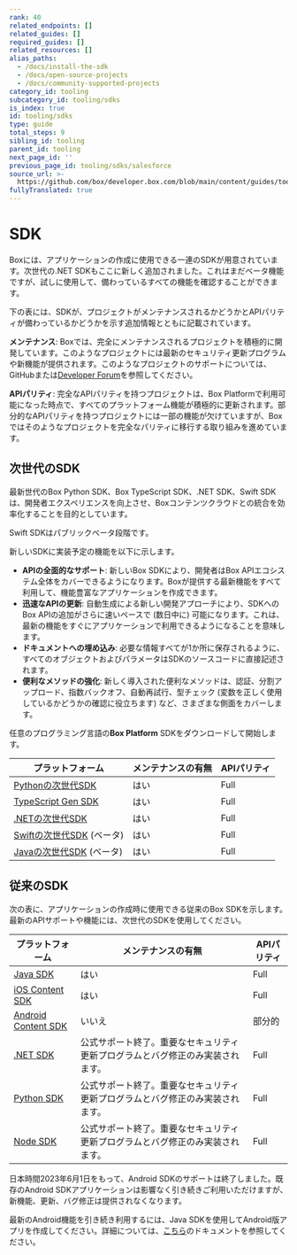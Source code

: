 ```yaml
---
rank: 40
related_endpoints: []
related_guides: []
required_guides: []
related_resources: []
alias_paths:
  - /docs/install-the-sdk
  - /docs/open-source-projects
  - /docs/community-supported-projects
category_id: tooling
subcategory_id: tooling/sdks
is_index: true
id: tooling/sdks
type: guide
total_steps: 9
sibling_id: tooling
parent_id: tooling
next_page_id: ''
previous_page_id: tooling/sdks/salesforce
source_url: >-
  https://github.com/box/developer.box.com/blob/main/content/guides/tooling/sdks/index.md
fullyTranslated: true
---
```

# SDK

Boxには、アプリケーションの作成に使用できる一連のSDKが用意されています。次世代の.NET SDKもここに新しく追加されました。これはまだベータ機能ですが、試しに使用して、備わっているすべての機能を確認することができます。

<Message type="notice">

下の表には、SDKが、プロジェクトがメンテナンスされるかどうかとAPIパリティが備わっているかどうかを示す追加情報とともに記載されています。

**メンテナンス**: Boxでは、完全にメンテナンスされるプロジェクトを積極的に開発しています。このようなプロジェクトには最新のセキュリティ更新プログラムや新機能が提供されます。このようなプロジェクトのサポートについては、GitHubまたは[Developer Forum][forum]を参照してください。

**APIパリティ**: 完全なAPIパリティを持つプロジェクトは、Box Platformで利用可能になった時点で、すべてのプラットフォーム機能が積極的に更新されます。部分的なAPIパリティを持つプロジェクトには一部の機能が欠けていますが、Boxではそのようなプロジェクトを完全なパリティに移行する取り組みを進めています。

</Message>

## 次世代のSDK

最新世代のBox Python SDK、Box TypeScript SDK、.NET SDK、Swift SDKは、開発者エクスペリエンスを向上させ、Boxコンテンツクラウドとの統合を効率化することを目的としています。

<Message type="notice">

Swift SDKはパブリックベータ段階です。

</Message>

新しいSDKに実装予定の機能を以下に示します。

* **APIの全面的なサポート**: 新しいBox SDKにより、開発者はBox APIエコシステム全体をカバーできるようになります。Boxが提供する最新機能をすべて利用して、機能豊富なアプリケーションを作成できます。
* **迅速なAPIの更新**: 自動生成による新しい開発アプローチにより、SDKへのBox APIの追加がさらに速いペースで (数日中に) 可能になります。これは、最新の機能をすぐにアプリケーションで利用できるようになることを意味します。
* **ドキュメントへの埋め込み**: 必要な情報すべてが1か所に保存されるように、すべてのオブジェクトおよびパラメータはSDKのソースコードに直接記述されます。
* **便利なメソッドの強化**: 新しく導入された便利なメソッドは、認証、分割アップロード、指数バックオフ、自動再試行、型チェック (変数を正しく使用しているかどうかの確認に役立ちます) など、さまざまな側面をカバーします。

任意のプログラミング言語の**Box Platform** SDKをダウンロードして開始します。

| プラットフォーム                          | メンテナンスの有無 | APIパリティ |
| --------------------------------- | --------- | ------- |
| [Pythonの次世代SDK][pythongensdk]     | はい        | Full    |
| [TypeScript Gen SDK][tsgensdk]    | はい        | Full    |
| [.NETの次世代SDK][dotnetgensdk]       | はい        | Full    |
| [Swiftの次世代SDK][swiftgensdk] (ベータ) | はい        | Full    |
| [Javaの次世代SDK][javagensdk] (ベータ)   | はい        | Full    |

## 従来のSDK

次の表に、アプリケーションの作成時に使用できる従来のBox SDKを示します。最新のAPIサポートや機能には、次世代のSDKを使用してください。

| プラットフォーム                          | メンテナンスの有無                               | APIパリティ |
| --------------------------------- | --------------------------------------- | ------- |
| [Java SDK][javasdk]               | はい                                      | Full    |
| [iOS Content SDK][iossdk]         | はい                                      | Full    |
| [Android Content SDK][androidsdk] | いいえ                                     | 部分的     |
| [.NET SDK][dotnetsdk]             | 公式サポート終了。重要なセキュリティ更新プログラムとバグ修正のみ実装されます。 | Full    |
| [Python SDK][pythonsdk]           | 公式サポート終了。重要なセキュリティ更新プログラムとバグ修正のみ実装されます。 | Full    |
| [Node SDK][nodesdk]               | 公式サポート終了。重要なセキュリティ更新プログラムとバグ修正のみ実装されます。 | Full    |

<Message type="warning">

日本時間2023年6月1日をもって、Android SDKのサポートは終了しました。既存のAndroid SDKアプリケーションは影響なく引き続きご利用いただけますが、新機能、更新、バグ修正は提供されなくなります。

最新のAndroid機能を引き続き利用するには、Java SDKを使用してAndroid版アプリを作成してください。詳細については、[こちら][android-docs]のドキュメントを参照してください。

</Message>

<!-- i18n-enable localize-links -->

[javasdk]: https://github.com/box/box-java-sdk

[dotnetsdk]: https://github.com/box/box-windows-sdk-v2

[pythonsdk]: https://github.com/box/box-python-sdk

[nodesdk]: https://github.com/box/box-node-sdk

[iossdk]: https://github.com/box/box-ios-sdk

[androidsdk]: https://github.com/box/box-android-sdk

[pythongensdk]: https://github.com/box/box-python-sdk-gen

[tsgensdk]: https://github.com/box/box-typescript-sdk-gen

[dotnetgensdk]: https://github.com/box/box-dotnet-sdk-gen

[swiftgensdk]: https://github.com/box/box-swift-sdk-gen

[javagensdk]: https://github.com/box/box-java-sdk-gen

[android-docs]: https://github.com/box/box-java-sdk/blob/main/doc/android.md

[forum]: https://support.box.com/hc/ja/community/topics/360001932973-Platform-and-Developer-Forum

<!-- i18n-disable localize-links -->
